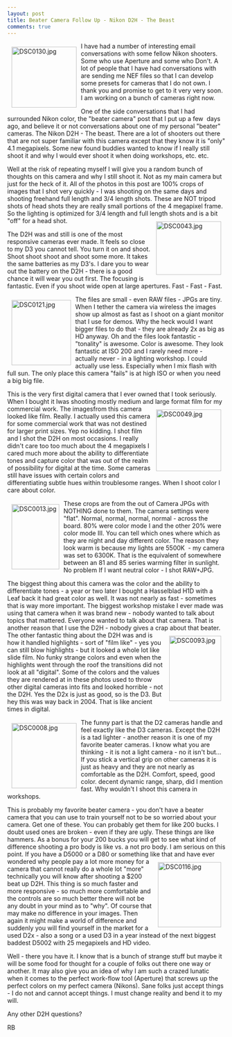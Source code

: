 ```yaml
---
layout: post
title: Beater Camera Follow Up - Nikon D2H - The Beast
comments: true
---
```

<a rel="lightbox" href="/wp-content/uploads/2010/02/DSC0130.jpg"><img title="DSC0130.jpg" src="/wp-content/uploads/2010/02/.thumbs/.DSC0130.jpg" border="0" alt="DSC0130.jpg" hspace="10" vspace="10" width="150" height="140" align="left" /></a>I have had a number of interesting email conversations with some fellow Nikon shooters. Some who use Aperture and some who Don't. A lot of people that I have had conversations with are sending me NEF files so that I can develop some presets for cameras that I do not own. I thank you and promise to get to it very very soon. I am working on a bunch of cameras right now.

One of the side conversations that I had surrounded Nikon color, the "beater camera" post that I put up a few  days ago, and believe it or not conversations about one of my personal "beater" cameras. The Nikon D2H - The beast. There are a lot of shooters out there that are not super familiar with this camera except that they know it is "only" 4.1 megapixels. Some new found buddies wanted to know if I really still shoot it and why I would ever shoot it when doing workshops, etc. etc.

Well at the risk of repeating myself I will give you a random bunch of thoughts on this camera and why I still shoot it. Not as my main camera but just for the heck of it. All of the photos in this post are 100% crops of images that I shot very quickly - I was shooting on the same days and shooting freehand full length and 3/4 length shots. These are NOT tripod shots of head shots they are really small portions of the 4 megapixel frame. So the lighting is optimized for 3/4 length and full length shots and is a bit "off" for a head shot.<a rel="lightbox" href="/wp-content/uploads/2010/02/DSC0043.jpg"><img title="DSC0043.jpg" src="/wp-content/uploads/2010/02/.thumbs/.DSC0043.jpg" border="0" alt="DSC0043.jpg" hspace="10" vspace="10" width="150" height="123" align="right" /></a>

The D2H was and still is one of the most responsive cameras ever made. It feels so close to my D3 you cannot tell. You turn it on and shoot. Shoot shoot shoot and shoot some more. It takes the same batteries as my D3's. I dare you to wear out the battery on the D2H - there is a good chance it will wear you out first. The focusing is fantastic. Even if you shoot wide open at large apertures. Fast - Fast - Fast.

<a rel="lightbox" href="/wp-content/uploads/2010/02/DSC0121.jpg"><img title="DSC0121.jpg" src="/wp-content/uploads/2010/02/.thumbs/.DSC0121.jpg" border="0" alt="DSC0121.jpg" hspace="10" vspace="10" width="137" height="150" align="left" /></a>The files are small - even RAW files - JPGs are tiny. When I tether the camera via wireless the images show up almost as fast as I shoot on a giant monitor that I use for demos. Why the heck would I want bigger files to do that - they are already 2x as big as HD anyway. Oh and the files look fantastic - "tonality" is awesome. Color is awesome. They look fantastic at ISO 200 and I rarely need more - actually never - in a lighting workshop. I could actually use less. Especially when I mix flash with full sun. The only place this camera "fails" is at high ISO or when you need a big big file.

This is the very first digital camera that I ever owned that I took seriously. When I bought it Iwas shooting mostly medium and large format film for my commercial work. The images<a rel="lightbox" href="/wp-content/uploads/2010/02/DSC0049.jpg"><img title="DSC0049.jpg" src="/wp-content/uploads/2010/02/.thumbs/.DSC0049.jpg" border="0" alt="DSC0049.jpg" hspace="10" vspace="10" width="150" height="142" align="right" /></a>from this camera looked like film. Really. I actually used this camera for some commercial work that was not destined for larger print sizes. Yep no kidding. I shot film and I shot the D2H on most occasions. I really didn't care too too much about the 4 megapixels I cared much more about the ability to differentiate tones and capture color that was out of the realm of possibility for digital at the time. Some cameras still have issues with certain colors and differentiating subtle hues within troublesome ranges. When I shoot color I care about color.

<a rel="lightbox" href="/wp-content/uploads/2010/02/DSC0013.jpg"><img title="DSC0013.jpg" src="/wp-content/uploads/2010/02/.thumbs/.DSC0013.jpg" border="0" alt="DSC0013.jpg" hspace="10" vspace="10" width="110" height="150" align="left" /></a>These crops are from the out of Camera JPGs with NOTHING done to them. The camera settings were "flat". Normal, normal, normal, normal - across the board. 80% were color mode I and the other 20% were color mode III. You can tell which ones where which as they are night and day different color. The reason they look warm is because my lights are 5500K  - my camera was set to 6300K. That is the equivalent of somewhere between an 81 and 85 series warming filter in sunlight. No problem If I want neutral color - I shot RAW+JPG.

The biggest thing about this camera was the color and the ability to differentiate tones - a year or two later I bought a Hasselblad H1D with a Leaf back it had great color as well. It was not nearly as fast - sometimes that is way more important. The biggest workshop mistake I ever made was using that camera when it was brand new - nobody wanted to talk about topics that mattered. Everyone wanted to talk about that camera. That is another reason that I use the D2H - nobody gives a crap about that beater.<a rel="lightbox" href="/wp-content/uploads/2010/02/DSC0093.jpg"><img title="DSC0093.jpg" src="/wp-content/uploads/2010/02/.thumbs/.DSC0093.jpg" border="0" alt="DSC0093.jpg" hspace="10" vspace="10" width="120" height="150" align="right" /></a> The other fantastic thing about the D2H was and is how it handled highlights - sort of "film like" - yes you can still blow highlights - but it looked a whole lot like slide film. No funky strange colors and even when the highlights went through the roof the transitions did not look at all "digital". Some of the colors and the values they are rendered at in these photos used to throw other digital cameras into fits and looked horrible - not the D2H. Yes the D2x is just as good, so is the D3. But hey this was way back in 2004. That is like ancient times in digital.

<a rel="lightbox" href="/wp-content/uploads/2010/02/DSC0008.jpg"><img title="DSC0008.jpg" src="/wp-content/uploads/2010/02/.thumbs/.DSC0008.jpg" border="0" alt="DSC0008.jpg" hspace="10" vspace="10" width="150" height="150" align="left" /></a>The funny part is that the D2 cameras handle and feel exactly like the D3 cameras. Except the D2H is a tad lighter - another reason it is one of my favorite beater cameras. I know what you are thinking - it is not a light camera - no it isn't but... If you stick a vertical grip on other cameras it is just as heavy and they are not nearly as comfortable as the D2H. Comfort, speed, good color. decent dynamic range, sharp, did I mention fast. Why wouldn't I shoot this camera in workshops.

This is probably my favorite beater camera - you don't have a beater camera that you can use to train yourself not to be so worried about your camera. Get one of these. You can probably get them for like 200 bucks. I doubt used ones are broken - even if they are ugly. These things are like hammers. As a bonus for your 200 bucks you will get to see what kind of difference shooting a pro body is like vs. a not pro body. I am serious on this point. If you have a D5000 or a D80 or something like that and have ever wondered<a rel="lightbox" href="/wp-content/uploads/2010/02/DSC0116.jpg"><img title="DSC0116.jpg" src="/wp-content/uploads/2010/02/.thumbs/.DSC0116.jpg" border="0" alt="DSC0116.jpg" hspace="10" vspace="10" width="146" height="150" align="right" /></a> why people pay a lot more money for a camera that cannot really do a whole lot "more" technically you will know after shooting a $200 beat up D2H. This thing is so much faster and more responsive - so much more comfortable and the controls are so much better there will not be any doubt in your mind as to "why". Of course that may make no difference in your images. Then again it might make a world of difference and suddenly you will find yourself in the market for a used D2x - also a song or a used D3 in a year instead of the next biggest baddest D5002 with 25 megapixels and HD video.

Well - there you have it. I know that is a bunch of strange stuff but maybe it will be some food for thought for a couple of folks out there one way or another. It may also give you an idea of why I am such a crazed lunatic when it comes to the perfect work-flow tool (Aperture) that screws up the perfect colors on my perfect camera (Nikons). Sane folks just accept things - I do not and cannot accept things. I must change reality and bend it to my will.

Any other D2H questions?

RB